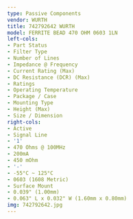 ```yaml
---
type: Passive Components
vendor: WURTH
title: 742792642 WURTH
model: FERRITE BEAD 470 OHM 0603 1LN
left-cols:
- Part Status
- Filter Type
- Number of Lines
- Impedance @ Frequency
- Current Rating (Max)
- DC Resistance (DCR) (Max)
- Ratings
- Operating Temperature
- Package / Case
- Mounting Type
- Height (Max)
- Size / Dimension
right-cols:
- Active
- Signal Line
- '1'
- 470 Ohms @ 100MHz
- 200mA
- 450 mOhm
- '-'
- -55°C ~ 125°C
- 0603 (1608 Metric)
- Surface Mount
- 0.039" (1.00mm)
- 0.063" L x 0.032" W (1.60mm x 0.80mm)
img: 742792642.jpg
---
```

